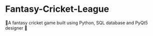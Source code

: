 # Fantasy-Cricket-League
🏏A fantasy cricket game built using Python, SQL database and PyQt5 designer 🏏

